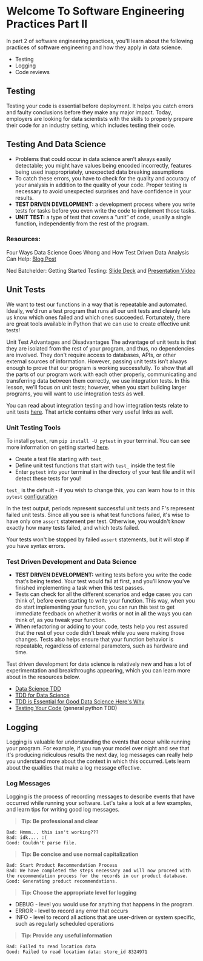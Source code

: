 # Welcome To Software Engineering Practices Part II
In part 2 of software engineering practices, you'll learn about the following practices of software engineering and how they apply in data science.

  - Testing
  - Logging
  - Code reviews

## Testing
Testing your code is essential before deployment. It helps you catch errors and faulty conclusions before they make any major impact. Today, employers are looking for data scientists with the skills to properly prepare their code for an industry setting, which includes testing their code.

## Testing And Data Science
  - Problems that could occur in data science aren’t always easily detectable; you might have values being encoded incorrectly, features being used inappropriately, unexpected data breaking assumptions
  - To catch these errors, you have to check for the quality and accuracy of your analysis in addition to the quality of your code. Proper testing is necessary to avoid unexpected surprises and have confidence in your results.
  - **TEST DRIVEN DEVELOPMENT:** a development process where you write tests for tasks before you even write the code to implement those tasks.
  - **UNIT TEST:** a type of test that covers a “unit” of code, usually a single function, independently from the rest of the program.
### Resources:
Four Ways Data Science Goes Wrong and How Test Driven Data Analysis Can Help: [Blog Post](https://www.predictiveanalyticsworld.com/patimes/four-ways-data-science-goes-wrong-and-how-test-driven-data-analysis-can-help/6947/)

Ned Batchelder: Getting Started Testing: [Slide Deck](https://speakerdeck.com/pycon2014/getting-started-testing-by-ned-batchelder) and [Presentation Video](https://www.youtube.com/watch?v=FxSsnHeWQBY)

## Unit Tests
We want to test our functions in a way that is repeatable and automated. Ideally, we'd run a test program that runs all our unit tests and cleanly lets us know which ones failed and which ones succeeded. Fortunately, there are great tools available in Python that we can use to create effective unit tests!

Unit Test Advantages and Disadvantages
The advantage of unit tests is that they are isolated from the rest of your program, and thus, no dependencies are involved. They don't require access to databases, APIs, or other external sources of information. However, passing unit tests isn’t always enough to prove that our program is working successfully. To show that all the parts of our program work with each other properly, communicating and transferring data between them correctly, we use integration tests. In this lesson, we'll focus on unit tests; however, when you start building larger programs, you will want to use integration tests as well.

You can read about integration testing and how integration tests relate to unit tests [here](https://www.fullstackpython.com/integration-testing.html). That article contains other very useful links as well.

### Unit Testing Tools
To install `pytest`, run `pip install -U pytest` in your terminal. You can see more information on getting started [here](https://docs.pytest.org/en/latest/getting-started.html).

  - Create a test file starting with `test_`
  - Define unit test functions that start with `test_` inside the test file
  - Enter `pytest` into your terminal in the directory of your test file and it will detect these tests for you!

`test_` is the default - if you wish to change this, you can learn how to in this `pytest` [configuration](https://docs.pytest.org/en/latest/customize.html)

In the test output, periods represent successful unit tests and F's represent failed unit tests. Since all you see is what test functions failed, it's wise to have only one `assert` statement per test. Otherwise, you wouldn't know exactly how many tests failed, and which tests failed.

Your tests won't be stopped by failed `assert` statements, but it will stop if you have syntax errors.

### Test Driven Development and Data Science
  - **TEST DRIVEN DEVELOPMENT:** writing tests before you write the code that’s being tested. Your test would fail at first, and you’ll know you’ve finished implementing a task when this test passes.
  - Tests can check for all the different scenarios and edge cases you can think of, before even starting to write your function. This way, when you do start implementing your function, you can run this test to get immediate feedback on whether it works or not in all the ways you can think of, as you tweak your function.
  - When refactoring or adding to your code, tests help you rest assured that the rest of your code didn't break while you were making those changes. Tests also helps ensure that your function behavior is repeatable, regardless of external parameters, such as hardware and time.
  
Test driven development for data science is relatively new and has a lot of experimentation and breakthroughs appearing, which you can learn more about in the resources below.
  - [Data Science TDD](https://www.linkedin.com/pulse/data-science-test-driven-development-sam-savage/)
  - [TDD for Data Science](http://engineering.pivotal.io/post/test-driven-development-for-data-science/)
  - [TDD is Essential for Good Data Science Here's Why](https://medium.com/@karijdempsey/test-driven-development-is-essential-for-good-data-science-heres-why-db7975a03a44)
  - [Testing Your Code](http://docs.python-guide.org/en/latest/writing/tests/) (general python TDD)
## Logging
Logging is valuable for understanding the events that occur while running your program. For example, if you run your model over night and see that it's producing ridiculous results the next day, log messages can really help you understand more about the context in which this occurred. Lets learn about the qualities that make a log message effective.
### Log Messages
Logging is the process of recording messages to describe events that have occurred while running your software. Let's take a look at a few examples, and learn tips for writing good log messages.

  > **Tip: Be professional and clear**
```
Bad: Hmmm... this isn't working???
Bad: idk.... :(
Good: Couldn't parse file.
```
  > **Tip: Be concise and use normal capitalization**
```
Bad: Start Product Recommendation Process
Bad: We have completed the steps necessary and will now proceed with the recommendation process for the records in our product database.
Good: Generating product recommendations.
```
  > **Tip: Choose the appropriate level for logging**
  - DEBUG - level you would use for anything that happens in the program.
  - ERROR - level to record any error that occurs
  - INFO - level to record all actions that are user-driven or system specific, such as regularly scheduled operations

  > **Tip: Provide any useful information**
```
Bad: Failed to read location data
Good: Failed to read location data: store_id 8324971
```
